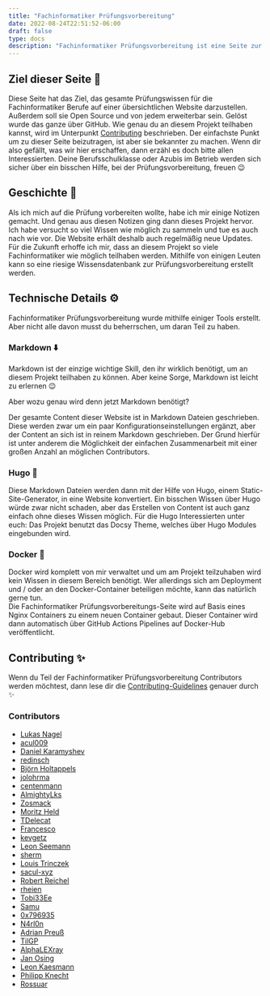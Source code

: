 ```yaml
---
title: "Fachinformatiker Prüfungsvorbereitung"
date: 2022-08-24T22:51:52-06:00
draft: false
type: docs
description: "Fachinformatiker Prüfungsvorbereitung ist eine Seite zur Prüfungsvorbereitung. Mit ihr kannst du dich Online auf die Fachinformatiker Prüfung vorbereiten."
---
```


## Ziel dieser Seite 🎯

Diese Seite hat das Ziel, das gesamte Prüfungswissen für die Fachinformatiker Berufe auf einer übersichtlichen Website darzustellen. Außerdem soll sie Open Source und von jedem erweiterbar sein. Gelöst wurde das ganze über GitHub. Wie genau du an diesem Projekt teilhaben kannst, wird im Unterpunkt [Contributing](./#contributing-) beschrieben. Der einfachste Punkt um zu dieser Seite beizutragen, ist aber sie bekannter zu machen. Wenn dir also gefällt, was wir hier erschaffen, dann erzähl es doch bitte allen Interessierten. Deine Berufsschulklasse oder Azubis im Betrieb werden sich sicher über ein bisschen Hilfe, bei der Prüfungsvorbereitung, freuen 😉

## Geschichte 👴

Als ich mich auf die Prüfung vorbereiten wollte, habe ich mir einige Notizen gemacht. Und genau aus diesen Notizen ging dann dieses Projekt hervor. Ich habe versucht so viel Wissen wie möglich zu sammeln und tue es auch nach wie vor. Die Website erhält deshalb auch regelmäßig neue Updates. Für die Zukunft erhoffe ich mir, dass an diesem Projekt so viele Fachinformatiker wie möglich teilhaben werden. Mithilfe von einigen Leuten kann so eine riesige Wissensdatenbank zur Prüfungsvorbereitung erstellt werden.

## Technische Details ⚙️

Fachinformatiker Prüfungsvorbereitung wurde mithilfe einiger Tools erstellt. Aber nicht alle davon musst du beherrschen, um daran Teil zu haben.

### Markdown ⬇️

Markdown ist der einzige wichtige Skill, den ihr wirklich benötigt, um an diesem Projekt teilhaben zu können. Aber keine Sorge, Markdown ist leicht zu erlernen 😉

Aber wozu genau wird denn jetzt Markdown benötigt?  
  
Der gesamte Content dieser Website ist in Markdown Dateien geschrieben. Diese werden zwar um ein paar Konfigurationseinstellungen ergänzt, aber der Content an sich ist in reinem Markdown geschrieben. Der Grund hierfür ist unter anderem die Möglichkeit der einfachen Zusammenarbeit mit einer großen Anzahl an möglichen Contributors.

### Hugo 🥂

Diese Markdown Dateien werden dann mit der Hilfe von Hugo, einem Static-Site-Generator, in eine Website konvertiert. Ein bisschen Wissen über Hugo würde zwar nicht schaden, aber das Erstellen von Content ist auch ganz einfach ohne dieses Wissen möglich. Für die Hugo Interessierten unter euch: Das Projekt benutzt das Docsy Theme, welches über Hugo Modules eingebunden wird.

### Docker 🐋

Docker wird komplett von mir verwaltet und um am Projekt teilzuhaben wird kein Wissen in diesem Bereich benötigt. Wer allerdings sich am Deployment und / oder an den Docker-Container beteiligen möchte, kann das natürlich gerne tun.  
Die Fachinformatiker Prüfungsvorbereitungs-Seite wird auf Basis eines Nginx Containers zu einem neuen Container gebaut. Dieser Container wird dann automatisch über GitHub Actions Pipelines auf Docker-Hub veröffentlicht.

## Contributing ✨

Wenn du Teil der Fachinformatiker Prüfungsvorbereitung Contributors werden möchtest, dann lese dir die [Contributing-Guidelines](https://github.com/LNA-DEV/Fachinformatiker-Pruefungsvorbereitung/blob/main/CONTRIBUTING.md) genauer durch ✨

### Contributors

- [Lukas Nagel](https://lna-dev.net)
- [acul009](https://github.com/acul009)
- [Daniel Karamyshev](https://github.com/danielkaramyshev)
- [redinsch](https://github.com/redinsch)
- [Björn Holtappels](https://github.com/Meadril)
- [jolohrma](https://github.com/jolohrma)
- [centenmann](https://github.com/centenmann)
- [AlmightyLks](https://almightylks.github.io/Portfolio/)
- [Zosmack](https://github.com/Zosmack)
- [Moritz Held](https://github.com/MoritzHeld)
- [TDelecat](https://github.com/TDelecat)
- [Francesco](https://github.com/FrancescoCode1)
- [kevgetz](https://github.com/kevgetz)
- [Leon Seemann](https://github.com/leonseemann)
- [sherm](https://github.com/snowysherm)
- [Louis Trinczek](https://github.com/LouisTrinczek)
- [sacul-xyz](https://github.com/sacul-xyz)
- [Robert Reichel](https://github.com/RobertRR11)
- [rheien](https://github.com/rheien)
- [Tobi33Ee](https://github.com/Tobi33Ee)
- [Samu](https://github.com/samumatic)
- [0x796935](https://github.com/0x796935)
- [N4rl0n](https://github.com/N4rl0n)
- [Adrian Preuß](https://github.com/Bizarrus)
- [TilGP](https://github.com/TilGP)
- [AlphaLEXray](https://github.com/AlphaLEXray)
- [Jan Osing](https://github.com/JanUwU42)
- [Leon Kaesmann](https://github.com/leonkaesmann)
- [Philipp Knecht](https://github.com/pkt2007)
- [Rossuar](https://github.com/Rossuar)
